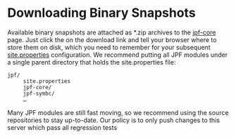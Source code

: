 # Downloading Binary Snapshots #


Available binary snapshots are attached as *.zip archives to the [jpf-core](../jpf-core/index) page. Just click the on the download link and tell your browser where to store them on disk, which you need to remember for your subsequent [site.properties](../install/site-properties) configuration. We recommend putting all JPF modules under a single parent directory that holds the site.properties file:

~~~~~~~~ {.bash}
jpf/
     site.properties
     jpf-core/
     jpf-symbc/
     …
~~~~~~~~

Many JPF modules are still fast moving, so we recommend using the source repositories to stay up-to-date. Our policy is to only push changes to this server which pass all regression tests